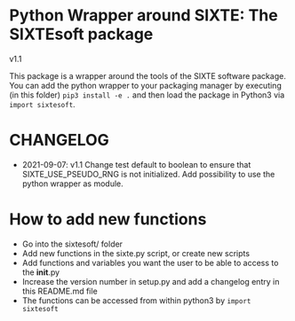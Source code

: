 Python Wrapper around SIXTE: The SIXTEsoft package
==================================================
v1.1

This package is a wrapper around the tools of the SIXTE software
package. You can add the python wrapper to your packaging manager by
executing (in this folder) `pip3 install -e .` and then load the
package in Python3 via `import sixtesoft`.


# CHANGELOG

- 2021-09-07: v1.1
  Change test default to boolean to ensure that
  SIXTE_USE_PSEUDO_RNG is not initialized. Add possibility
  to use the python wrapper as module.


# How to add new functions

* Go into the sixtesoft/ folder
* Add new functions in the sixte.py script, or create new scripts
* Add functions and variables you want the user to be able to access
  to the __init__.py
* Increase the version number in setup.py and add a changelog entry in
  this README.md file
* The functions can be accessed from within python3 by `import sixtesoft`

